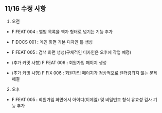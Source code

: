 ## 11/16 수정 사항

1. 오전

- F FEAT 004 : 앨범 목록을 책자 형태로 넘기는 기능 추가
- F DOCS 001 : 메인 화면 기본 디자인 틀 생성
- F FEAT 005 : 검색 화면 생성(구체적인 디자인은 오후에 작업 예정)

- (추가 커밋 사항) F FEAT 006 : 회원가입 페이지 생성
- (추가 커밋 사항) F FIX 006 : 회원가입 페이지가 정상적으로 렌더링되지 않는 문제 해결

2. 오후

- F FEAT 005 : 회원가입 화면에서 아이디(이메일) 및 비밀번호 형식 유효성 검사 기능 추가